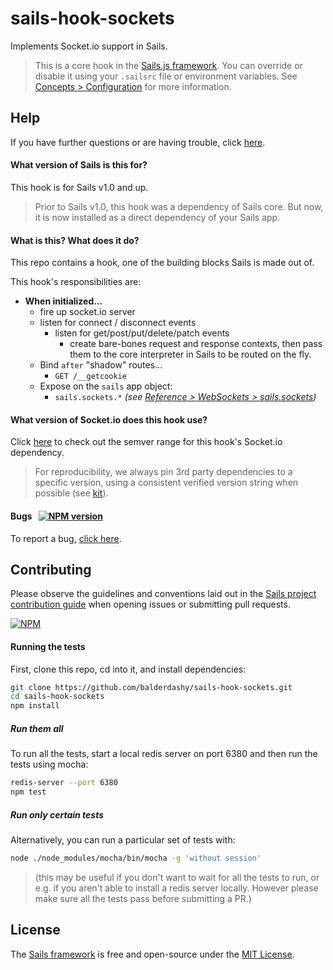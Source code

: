 # sails-hook-sockets

Implements Socket.io support in Sails.

> This is a core hook in the [Sails.js framework](http://sailsjs.com).  You can override or disable it using your `.sailsrc` file or environment variables.  See [Concepts > Configuration](http://sailsjs.com/documentation/concepts/configuration) for more information.


## Help

If you have further questions or are having trouble, click [here](http://sailsjs.com/support).

#### What version of Sails is this for?

This hook is for Sails v1.0 and up.

> Prior to Sails v1.0, this hook was a dependency of Sails core.  But now, it is now installed as a direct dependency of your Sails app.

#### What is this?  What does it do?

This repo contains a hook, one of the building blocks Sails is made out of.

This hook's responsibilities are:

+ **When initialized...**
  + fire up socket.io server
  + listen for connect / disconnect events
    + listen for get/post/put/delete/patch events
      + create bare-bones request and response contexts, then pass them to the core interpreter in Sails to be routed on the fly.
  + Bind `after` "shadow" routes...
    + `GET /__getcookie`
  + Expose on the `sails` app object:
    + `sails.sockets.*` _(see [Reference > WebSockets > sails.sockets](http://sailsjs.com/documentation/reference/web-sockets/sails-sockets))_


#### What version of Socket.io does this hook use?

Click [here](./package.json) to check out the semver range for this hook's Socket.io dependency.

> For reproducibility, we always pin 3rd party dependencies to a specific version, using a consistent verified version string when possible (see [kit](http://github.com/mikermcneil/kit)).


#### Bugs &nbsp; [![NPM version](https://badge.fury.io/js/sails-hook-sockets.svg)](http://npmjs.com/package/sails-hook-sockets)

To report a bug, [click here](http://sailsjs.com/bugs).


## Contributing

Please observe the guidelines and conventions laid out in the [Sails project contribution guide](http://sailsjs.com/contribute) when opening issues or submitting pull requests.

[![NPM](https://nodei.co/npm/sails-hook-sockets.png?downloads=true)](http://npmjs.com/package/sails-hook-sockets)


#### Running the tests

First, clone this repo, cd into it, and install dependencies:

```sh
git clone https://github.com/balderdashy/sails-hook-sockets.git
cd sails-hook-sockets
npm install
```

##### Run them all

To run all the tests, start a local redis server on port 6380 and then run the tests using mocha:

```sh
redis-server --port 6380
npm test
```


##### Run only certain tests

Alternatively, you can run a particular set of tests with:

```sh
node ./node_modules/mocha/bin/mocha -g 'without session'
```

> (this may be useful if you don't want to wait for all the tests to run, or e.g. if you aren't able to install a redis server locally.  However please make sure all the tests pass before submitting a PR.)



## License

The [Sails framework](http://sailsjs.com) is free and open-source under the [MIT License](http://sailsjs.com/license).

